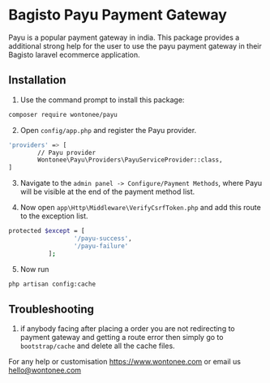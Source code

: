 # Bagisto Payu Payment Gateway
Payu is a popular payment gateway in india. This package provides a additional strong help for the user to use the payu payment gateway in their Bagisto laravel ecommerce application.

## Installation
1. Use the command prompt to install this package:
```sh
composer require wontonee/payu
```

2. Open `config/app.php` and register the Payu provider.
```sh
'providers' => [
        // Payu provider
        Wontonee\Payu\Providers\PayuServiceProvider::class,
]
```
3. Navigate to the `admin panel -> Configure/Payment Methods`, where Payu will be visible at the end of the payment method list.

4. Now open `app\Http\Middleware\VerifyCsrfToken.php` and add this route to the exception list.
```sh
protected $except = [
                  '/payu-success',
                  '/payu-failure'
           ];
```

5. Now run 
```sh
php artisan config:cache
```


## Troubleshooting

1. if anybody facing after placing a order you are not redirecting to payment gateway and getting a route error then simply go to `bootstrap/cache` and delete all the cache files.

For any help or customisation  <https://www.wontonee.com> or email us <hello@wontonee.com>
